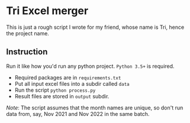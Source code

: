# Tri Excel merger

This is just a rough script I wrote for my friend, whose name is Tri, hence the project name.

## Instruction

Run it like how you'd run any python project. `Python 3.5+` is required.
- Required packages are in `requirements.txt`
- Put all input excel files into a subdir called `data`
- Run the script `python process.py`
- Result files are stored in `output` subdir.

*Note*: The script assumes that the month names are unique, so don't run data from, say, Nov 2021 and Nov 2022 in the same batch.
